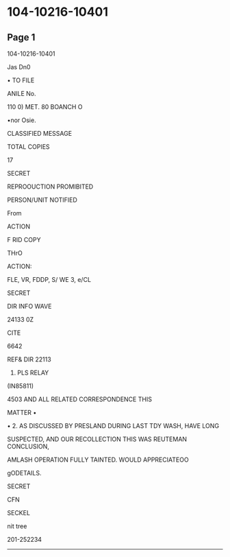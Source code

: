 # 104-10216-10401

## Page 1

104-10216-10401

Jas Dn0

• TO FILE

ANILE No.

110 0) MET. 80 BOANCH O

•nor Osie.

CLASSIFIED MESSAGE

TOTAL COPIES

17

SECRET

REPROOUCTION PROMIBITED

PERSON/UNIT NOTIFIED

From

ACTION

F RID COPY

THrO

ACTION:

FLE, VR, FDDP, S/ WE 3, e/CL

SECRET

DIR INFO WAVE

24133 0Z

CITE

6642

REF& DIR 22113

1. PLS RELAY

(IN85811)

4503 AND ALL RELATED CORRESPONDENCE THIS

MATTER •

• 2. AS DISCUSSED BY PRESLAND DURING LAST TDY WASH, HAVE LONG

SUSPECTED, AND OUR RECOLLECTION THIS WAS REUTEMAN CONCLUSION,

AMLASH OPERATION FULLY TAINTED. WOULD APPRECIATEOO

gODETAILS.

SECRET

CFN

SECKEL

nit tree

201-252234

---

